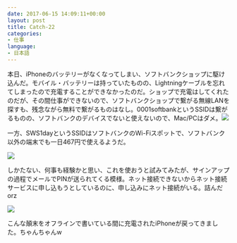 ```yaml
---
date: 2017-06-15 14:09:11+00:00
layout: post
title: Catch-22
categories:
- 仕事
language:
- 日本語
---
```


本日、iPhoneのバッテリーがなくなってしまい、ソフトバンクショップに駆け込んだ。モバイル・バッテリーは持っていたものの、Lightningケーブルを忘れてしまったので充電することができなかったのだ。ショップで充電はしてくれたのだが、その間仕事ができないので、ソフトバンクショップで繋がる無線LANを探すも、残念ながら無料で繋がるものはなし。0001softbankというSSIDは繋がるものの、ソフトバンクのデバイスでないと使えないので、Mac/PCはダメ。![]({{site.baseurl}}/images/6dd95d44492f6104b05bb88e1be8c2f3-136x300.png)

一方、SWS1dayというSSIDはソフトバンクのWi-Fiスポットで、ソフトバンク以外の端末でも一日467円で使えるようだ。

![]({{site.baseurl}}/images/d73868a01fe74169c900112e34f98739.png)

しかたない、何事も経験かと思い、これを使おうと試みてみたが、サインアップの過程でメールでPINが送られてくる模様。ネット接続できないからネット接続サービスに申し込もうとしているのに、申し込みにネット接続がいる。詰んだ orz

![]({{site.baseurl}}/images/311103195486a88ff38dc4c27cfb09bc.png)

こんな顛末をオフラインで書いている間に充電されたiPhoneが戻ってきました。ちゃんちゃんw
